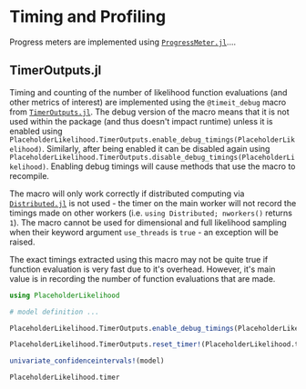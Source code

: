 # Timing and Profiling

Progress meters are implemented using [`ProgressMeter.jl`](https://github.com/timholy/ProgressMeter.jl)....


## TimerOutputs.jl

Timing and counting of the number of likelihood function evaluations (and other metrics of interest) are implemented using the `@timeit_debug` macro from [`TimerOutputs.jl`](https://github.com/KristofferC/TimerOutputs.jl). The debug version of the macro means that it is not used within the package (and thus doesn't impact runtime) unless it is enabled using `PlaceholderLikelihood.TimerOutputs.enable_debug_timings(PlaceholderLikelihood)`. Similarly, after being enabled it can be disabled again using `PlaceholderLikelihood.TimerOutputs.disable_debug_timings(PlaceholderLikelihood)`. Enabling debug timings will cause methods that use the macro to recompile.

The macro will only work correctly if distributed computing via [`Distributed.jl`](https://docs.julialang.org/en/v1/stdlib/Distributed/) is not used - the timer on the main worker will not record the timings made on other workers (i.e. `using Distributed; nworkers()` returns `1`). The macro cannot be used for dimensional and full likelihood sampling when their keyword argument `use_threads` is `true` - an exception will be raised.

The exact timings extracted using this macro may not be quite true if function evaluation is very fast due to it's overhead. However, it's main value is in recording the number of function evaluations that are made. 

```julia
using PlaceholderLikelihood

# model definition ...

PlaceholderLikelihood.TimerOutputs.enable_debug_timings(PlaceholderLikelihood)

PlaceholderLikelihood.TimerOutputs.reset_timer!(PlaceholderLikelihood.timer)

univariate_confidenceintervals!(model)

PlaceholderLikelihood.timer
```